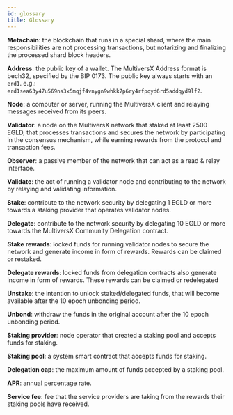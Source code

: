 ```yaml
---
id: glossary
title: Glossary
---
```


**Metachain**: the blockchain that runs in a special shard, where the main responsibilities are not processing transactions, 
but notarizing and finalizing the processed shard block headers.

**Address**: the public key of a wallet. The MultiversX Address format is bech32, specified by the BIP 0173. 
The public key always starts with an `erd1`. e.g.: `erd1sea63y47u569ns3x5mqjf4vnygn9whkk7p6ry4rfpqyd6rd5addqyd9lf2`.

**Node**: a computer or server, running the MultiversX client and relaying messages received from its peers.

**Validator**: a node on the MultiversX network that staked at least 2500 EGLD, that processes transactions and secures 
the network by participating in the consensus mechanism, while earning rewards from the protocol and transaction fees.

**Observer**: a passive member of the network that can act as a read & relay interface.

**Validate**: the act of running a validator node and contributing to the network by relaying and
validating information.

**Stake**: contribute to the network security by delegating 1 EGLD or more towards a staking provider that operates
validator nodes.

**Delegate**: contribute to the network security by delegating 10 EGLD or more towards the MultiversX Community Delegation 
contract.

**Stake rewards**: locked funds for running validator nodes to secure the network and generate income in form of rewards. 
Rewards can be claimed or restaked.

**Delegate rewards**: locked funds from delegation contracts also generate income in form of rewards. 
These rewards can be claimed or redelegated

**Unstake**: the intention to unlock staked/delegated funds, that will become available after the 10 epoch unbonding period.

**Unbond**: withdraw the funds in the original account after the 10 epoch unbonding period.

**Staking provider**: node operator that created a staking pool and accepts funds for staking.

**Staking pool**: a system smart contract that accepts funds for staking.

**Delegation cap**: the maximum amount of funds accepted by a staking pool.

**APR**: annual percentage rate.

**Service fee**: fee that the service providers are taking from the rewards their staking pools have received.